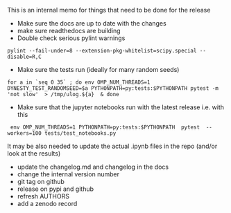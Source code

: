 This is an internal memo for things that need to be done for the release

* Make sure the docs are up to date with the changes
* make sure readthedocs are building
* Double check serious pylint warnings
```
pylint --fail-under=8 --extension-pkg-whitelist=scipy.special --disable=R,C
```
* Make sure the tests run (ideally for many random seeds)
```
for a in `seq 0 35` ; do env OMP_NUM_THREADS=1 DYNESTY_TEST_RANDOMSEED=$a PYTHONPATH=py:tests:$PYTHONPATH pytest -m 'not slow'  > /tmp/ulog.${a}  & done
```
* Make sure that the jupyter notebooks run with the latest release i.e. with this
```
 env OMP_NUM_THREADS=1 PYTHONPATH=py:tests:$PYTHONPATH  pytest  --workers=100 tests/test_notebooks.py
```
It may be also needed to update the actual .ipynb files in the repo (and/or look at the results)
* update the changelog.md and changelog in the docs
* change the internal version number
* git tag on github
* release on pypi and github
* refresh AUTHORS
* add a zenodo record
